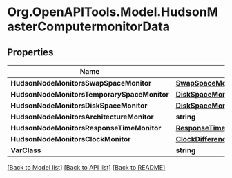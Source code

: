 # Org.OpenAPITools.Model.HudsonMasterComputermonitorData

## Properties

Name | Type | Description | Notes
------------ | ------------- | ------------- | -------------
**HudsonNodeMonitorsSwapSpaceMonitor** | [**SwapSpaceMonitorMemoryUsage2**](SwapSpaceMonitorMemoryUsage2.md) |  | [optional] 
**HudsonNodeMonitorsTemporarySpaceMonitor** | [**DiskSpaceMonitorDescriptorDiskSpace**](DiskSpaceMonitorDescriptorDiskSpace.md) |  | [optional] 
**HudsonNodeMonitorsDiskSpaceMonitor** | [**DiskSpaceMonitorDescriptorDiskSpace**](DiskSpaceMonitorDescriptorDiskSpace.md) |  | [optional] 
**HudsonNodeMonitorsArchitectureMonitor** | **string** |  | [optional] 
**HudsonNodeMonitorsResponseTimeMonitor** | [**ResponseTimeMonitorData**](ResponseTimeMonitorData.md) |  | [optional] 
**HudsonNodeMonitorsClockMonitor** | [**ClockDifference**](ClockDifference.md) |  | [optional] 
**VarClass** | **string** |  | [optional] 

[[Back to Model list]](../README.md#documentation-for-models) [[Back to API list]](../README.md#documentation-for-api-endpoints) [[Back to README]](../README.md)

